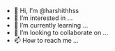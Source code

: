 - 👋 Hi, I’m @harshithhss
- 👀 I’m interested in ...
- 🌱 I’m currently learning ...
- 💞️ I’m looking to collaborate on ...
- 📫 How to reach me ...

<!---
harshithhss/harshithhss is a ✨ special ✨ repository because its `README.md` (this file) appears on your GitHub profile.
You can click the Preview link to take a look at your changes.
--->
